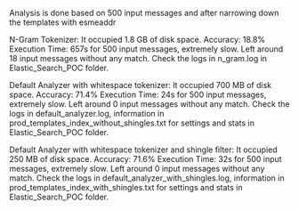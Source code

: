 Analysis is done based on 500 input messages and after narrowing down the templates with esmeaddr

N-Gram Tokenizer:
It occupied 1.8 GB of disk space. 
Accuracy: 18.8%
Execution Time: 657s for 500 input messages, extremely slow.
Left around 18 input messages without any match.
Check the logs in n_gram.log in Elastic_Search_POC folder. 

Default Analyzer with whitespace tokenizer:
It occupied 700 MB of disk space. 
Accuracy: 71.4%
Execution Time: 24s for 500 input messages, extremely slow.
Left around 0 input messages without any match.
Check the logs in default_analyzer.log, information in prod_templates_index_without_shingles.txt for settings and stats in Elastic_Search_POC folder. 

Default Analyzer with whitespace tokenizer and shingle filter:
It occupied 250 MB of disk space. 
Accuracy: 71.6%
Execution Time: 32s for 500 input messages, extremely slow.
Left around 0 input messages without any match.
Check the logs in default_analyzer_with_shingles.log, information in prod_templates_index_with_shingles.txt for settings and stats in Elastic_Search_POC folder. 


